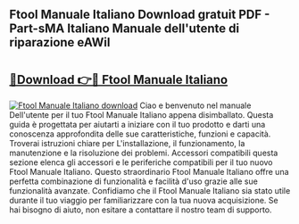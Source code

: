 ## Ftool Manuale Italiano Download gratuit PDF - Part-sMA Italiano Manuale dell'utente di riparazione eAWil

# <h2><a href="http://dfgwpox.blite.top/?on=Ftool+Manuale+Italiano">🔗Download 👉🔴 Ftool Manuale Italiano</a></h2>

[![Ftool Manuale Italiano download](https://i.imgur.com/lujVjoI.png)](http://dfgwpox.blite.top/?on=Ftool+Manuale+Italiano)
Ciao e benvenuto nel manuale Dell'utente per il tuo Ftool Manuale Italiano appena disimballato. Questa guida è progettata per aiutarti a iniziare con il tuo prodotto e darti una conoscenza approfondita delle sue caratteristiche, funzioni e capacità. Troverai istruzioni chiare per L'installazione, il funzionamento, la manutenzione e la risoluzione dei problemi. Accessori compatibili questa sezione elenca gli accessori e le periferiche compatibili per il tuo nuovo Ftool Manuale Italiano. Questo straordinario Ftool Manuale Italiano offre una perfetta combinazione di funzionalità e facilità d'uso grazie alle sue funzionalità avanzate. Confidiamo che il Ftool Manuale Italiano sia stato utile durante il tuo viaggio per familiarizzare con la tua nuova acquisizione. Se hai bisogno di aiuto, non esitare a contattare il nostro team di supporto.
